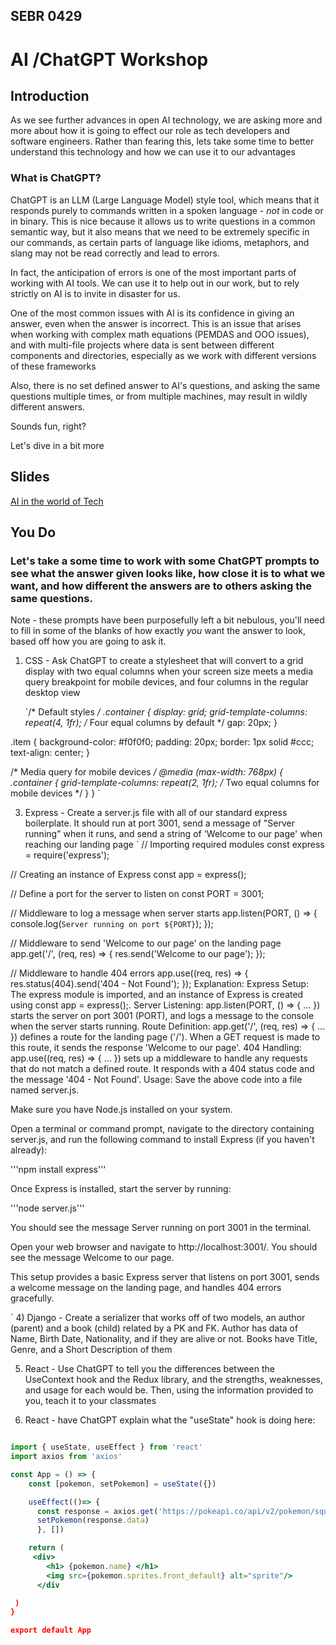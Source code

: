 ## SEBR 0429

# AI /ChatGPT Workshop

## Introduction
As we see further advances in open AI technology, we are asking more and more about how it is going to effect our role as tech developers and software engineers. Rather than fearing this, lets take some time to better understand this technology and how we can use it to our advantages

### What is ChatGPT?
ChatGPT is an LLM (Large Language Model) style tool, which means that it responds purely to commands written in a spoken language - *not* in code or in binary. This is nice because it allows us to write questions in a common semantic way, but it also means that we need to be extremely specific in our commands, as certain parts of language like idioms, metaphors, and slang may not be read correctly and lead to errors.

In fact, the anticipation of errors is one of the most important parts of working with AI tools. We can use it to help out in our work, but to rely strictly on AI is to invite in disaster for us.

One of the most common issues with AI is its confidence in giving an answer, even when the answer is incorrect. This is an issue that arises when working with complex math equations (PEMDAS and OOO issues), and with multi-file projects where data is sent between different components and directories, especially as we work with different versions of these frameworks

Also, there is no set defined answer to AI's questions, and asking the same questions multiple times, or from multiple machines, may result in wildly different answers. 

Sounds fun, right?

Let's dive in a bit more

## Slides
<a href="https://docs.google.com/presentation/d/1nhKjAMNfoJMTy9RADsOPiwKPbhiZhyJR3_1-VEQFaE4/edit#slide=id.g2c70c09bdca_0_4380"> AI in the world of Tech </a>
## You Do

### Let's take a some time to work with some ChatGPT prompts to see what the answer given looks like, how close it is to what we want, and how different the answers are to others asking the same questions.
Note - these prompts have been purposefully left a bit nebulous, you'll need to fill in some of the blanks of how exactly *you* want the answer to look, based off how you are going to ask it.


1) CSS - Ask ChatGPT to create a stylesheet that will convert to a grid display with two equal columns when your screen size meets a media query breakpoint for mobile devices, and four columns in the regular desktop view

   `/* Default styles */
.container {
  display: grid;
  grid-template-columns: repeat(4, 1fr); /* Four equal columns by default */
  gap: 20px;
}

.item {
  background-color: #f0f0f0;
  padding: 20px;
  border: 1px solid #ccc;
  text-align: center;
}

/* Media query for mobile devices */
@media (max-width: 768px) {
  .container {
    grid-template-columns: repeat(2, 1fr); /* Two equal columns for mobile devices */
  }
}
`

3) Express - Create a server.js file with all of our standard express boilerplate. It should run at port 3001, send a message of "Server running" when it runs, and send a string of 'Welcome to our page' when reaching our landing page
`
// Importing required modules
const express = require('express');

// Creating an instance of Express
const app = express();

// Define a port for the server to listen on
const PORT = 3001;

// Middleware to log a message when server starts
app.listen(PORT, () => {
  console.log(`Server running on port ${PORT}`);
});

// Middleware to send 'Welcome to our page' on the landing page
app.get('/', (req, res) => {
  res.send('Welcome to our page');
});

// Middleware to handle 404 errors
app.use((req, res) => {
  res.status(404).send('404 - Not Found');
});
Explanation:
Express Setup: The express module is imported, and an instance of Express is created using const app = express();.
Server Listening: app.listen(PORT, () => { ... }) starts the server on port 3001 (PORT), and logs a message to the console when the server starts running.
Route Definition: app.get('/', (req, res) => { ... }) defines a route for the landing page ('/'). When a GET request is made to this route, it sends the response 'Welcome to our page'.
404 Handling: app.use((req, res) => { ... }) sets up a middleware to handle any requests that do not match a defined route. It responds with a 404 status code and the message '404 - Not Found'.
Usage:
Save the above code into a file named server.js.

Make sure you have Node.js installed on your system.

Open a terminal or command prompt, navigate to the directory containing server.js, and run the following command to install Express (if you haven't already):

'''npm install express'''

Once Express is installed, start the server by running: 

'''node server.js'''

You should see the message Server running on port 3001 in the terminal.

Open your web browser and navigate to http://localhost:3001/. You should see the message Welcome to our page.

This setup provides a basic Express server that listens on port 3001, sends a welcome message on the landing page, and handles 404 errors gracefully.




`
4) Django - Create a serializer that works off of two models, an author (parent) and a book (child) related by a PK and FK. Author has data of Name, Birth Date, Nationality, and if they are alive or not. Books have Title, Genre, and a Short Description of them

5) React - Use ChatGPT to tell you the differences between the UseContext hook and the Redux library, and the strengths, weaknesses, and usage for each would be. Then, using the information provided to you, teach it to your classmates

6) React - have ChatGPT explain what the "useState" hook is doing here:

```jsx

import { useState, useEffect } from 'react'
import axios from 'axios'

const App = () => {
    const [pokemon, setPokemon] = useState({})

    useEffect(()=> {
      const response = axios.get('https://pokeapi.co/api/v2/pokemon/squirtle')
      setPokemon(response.data)
      }, [])

    return (
     <div>
        <h1> {pokemon.name} </h1>
        <img src={pokemon.sprites.front_default} alt="sprite"/>
      </div

 )
}

export default App
```
